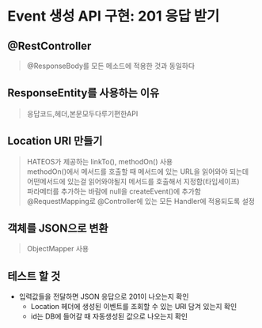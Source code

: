 # Event 생성 API 구현: 201 응답 받기
## @RestController
> @ResponseBody를 모든 메소드에 적용한 것과 동일하다  
## ResponseEntity를 사용하는 이유
> 응답코드,헤더,본문모두다루기편한API  
## Location URI 만들기
> HATEOS가 제공하는 linkTo(), methodOn() 사용  
> methodOn()에서 메서드를 호출할 때 메서드에 있는 URL을 읽어와야 되는데 어떤메서드에 있는걸 읽어와야될지 메서드를 호출해서 지정함(타입세이프)  
> 파라메터를 추가하는 바람에 null을 createEvent()에 추가함 @RequestMapping로 @Controller에 있는 모든 Handler에 적용되도록 설정  
## 객체를 JSON으로 변환
> ObjectMapper 사용  
## 테스트 할 것
- 입력값들을 전달하면 JSON 응답으로 201이 나오는지 확인
  - Location 헤더에 생성된 이벤트를 조회할 수 있는 URI 담겨 있는지 확인
  - id는 DB에 들어갈 때 자동생성된 값으로 나오는지 확인